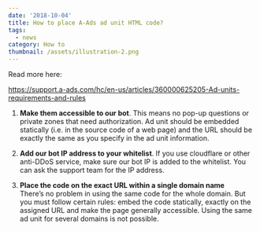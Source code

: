 ```yaml
---
date: '2018-10-04'
title: How to place A-Ads ad unit HTML code?
tags:
  - news
category: How to
thumbnail: /assets/illustration-2.png
---
```

Read more here: 

<https://support.a-ads.com/hc/en-us/articles/360000625205-Ad-units-requirements-and-rules>

1. **Make them accessible to our bot**. This means no pop-up questions or private zones that need authorization. Ad unit should be embedded statically  (i.e. in the source code of a web page) and the URL should be exactly the same as you specify in the ad unit information.

2. **Add our bot IP address to your whitelist**. If you use cloudflare or other anti-DDoS service, make sure our bot IP is added to the whitelist. You can ask the support team for the IP address.

3. **Place the code on the exact URL within a single domain name**\
There’s no problem in using the same code for the whole domain. But you must follow certain rules: embed the code statically, exactly on the assigned URL and make the page generally accessible. Using the same ad unit for several domains is not possible.
